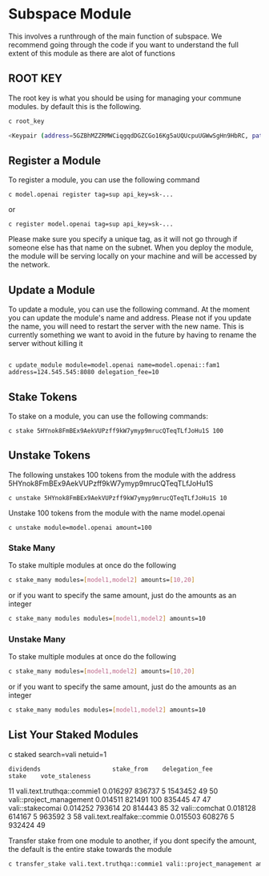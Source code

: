 # Subspace Module

This involves a runthrough of the main function of subspace. We recommend going through the code if you want to understand the full extent of this module as there are alot of functions


## ROOT KEY

The root key is what you should be using for managing your commune modules. by default this is the following.

```bash 
c root_key
```
```bash
<Keypair (address=5GZBhMZZRMWCiqgqdDGZCGo16Kg5aUQUcpuUGWwSgHn9HbRC, path=module,  crypto_type: SR25519)>
```


## Register a Module
To register a module, you can use the following command

```
c model.openai register tag=sup api_key=sk-...
```

or

```
c register model.openai tag=sup api_key=sk-...
```

Please make sure you specify a unique tag, as it will not go through if someone else has that name on the subnet. When you deploy the module, the module will be serving locally on your machine and will be accessed by the network.


## Update a Module

To update a module, you can use the following command. At the moment you can update the module's name and address. Please not if you update the name, you will need to restart the server with the new name. This is currently something we want to avoid in the future by having to rename the server without killing it 

```

c update_module module=model.openai name=model.openai::fam1 address=124.545.545:8080 delegation_fee=10
```



## Stake Tokens

To stake on a module, you can use the following commands:

```
c stake 5HYnok8FmBEx9AekVUPzff9kW7ymyp9mrucQTeqTLfJoHu1S 100
```

## Unstake Tokens

The following unstakes 100 tokens from the module with the address 5HYnok8FmBEx9AekVUPzff9kW7ymyp9mrucQTeqTLfJoHu1S

```
c unstake 5HYnok8FmBEx9AekVUPzff9kW7ymyp9mrucQTeqTLfJoHu1S 10
```


Unstake 100 tokens from the module with the name model.openai
```
c unstake module=model.openai amount=100
```
### Stake Many

To stake multiple modules at once do the following

```bash 
c stake_many modules=[model1,model2] amounts=[10,20]
```

or if you want to specify the same amount, just do the amounts as an integer

```bash 
c stake_many modules modules=[model1,model2] amounts=10
```


### Unstake Many

To stake multiple modules at once do the following

```bash 
c stake_many modules=[model1,model2] amounts=[10,20]
```

or if you want to specify the same amount, just do the amounts as an integer

```bash 
c stake_many modules modules=[model1,model2] amounts=10
```


## List Your Staked Modules 


c staked search=vali netuid=1

    dividends                    stake_from    delegation_fee          stake    vote_staleness
11  vali.text.truthqa::commie1   0.016297      836737               5  1543452              49
50    vali::project_management   0.014511      821491             100   835445              47
47            vali::stakecomai   0.014252      793614              20   814443              85
32               vali::comchat   0.018128      614167               5   963592               3
58  vali.text.realfake::commie   0.015503      608276               5   932424              49


Transfer stake from one module to another, if you dont specify the amount, the default is the entire stake towards the module

```bash
c transfer_stake vali.text.truthqa::commie1 vali::project_management amount=0.01 # default netuid=0
```

